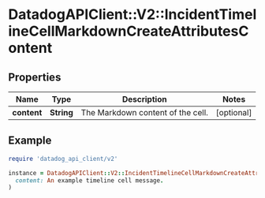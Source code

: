 # DatadogAPIClient::V2::IncidentTimelineCellMarkdownCreateAttributesContent

## Properties

| Name        | Type       | Description                       | Notes      |
| ----------- | ---------- | --------------------------------- | ---------- |
| **content** | **String** | The Markdown content of the cell. | [optional] |

## Example

```ruby
require 'datadog_api_client/v2'

instance = DatadogAPIClient::V2::IncidentTimelineCellMarkdownCreateAttributesContent.new(
  content: An example timeline cell message.
)
```
